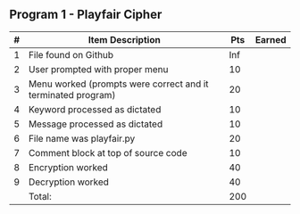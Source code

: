 ## Program 1 - Playfair Cipher

| # | Item Description                                              | Pts | Earned |
|---|---------------------------------------------------------------|-----|--------|
| 1 | File found on Github                                          | Inf |        |
| 2 | User prompted with proper menu                                | 10  |        |
| 3 | Menu worked (prompts were correct and it terminated program)  | 20  |        |
| 4 | Keyword processed as dictated                                 | 10  |        |
| 5 | Message processed as dictated                                 | 10  |        |
| 6 | File name was playfair.py                                     | 20  |        |
| 7 | Comment block at top of source code                           | 10  |        |
| 8 | Encryption worked                                             | 40  |        |
| 9 | Decryption worked                                             | 40  |        |
|   | Total:                                                        | 200 |        |
